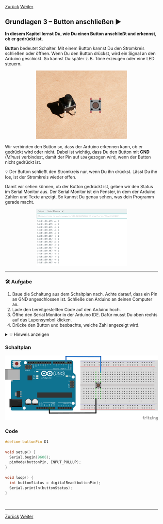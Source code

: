 <link rel="stylesheet" href="assets/css/custom.css?v=2">

<div class="nav-container">
  <a href="Grundlagen2" class="button">Zurück</a>
  <a href="Grundlagen4" class="button">Weiter</a>
</div>

## Grundlagen 3 – Button anschließen ▶️

**In diesem Kapitel lernst Du, wie Du einen Button anschließt und erkennst, ob er gedrückt ist.**

**Button** bedeutet Schalter. Mit einem Button kannst Du den Stromkreis schließen oder öffnen.
Wenn Du den Button drückst, wird ein Signal an den Arduino geschickt. So kannst Du später z. B. Töne erzeugen oder eine LED steuern.

<p align="center">
  <img src="img/button.jpg" width="300" class="rounded" alt="Button">
</p>

Wir verbinden den Button so, dass der Arduino erkennen kann, ob er gedrückt wird oder nicht. Dabei ist wichtig, dass Du den Button mit **GND** (*Minus*) verbindest, damit der Pin auf `LOW` gezogen wird, wenn der Button nicht gedrückt ist.

<div class="merkbox">
💡 Der Button schließt den Stromkreis nur, wenn Du ihn drückst. Lässt Du ihn los, ist der Stromkreis wieder offen.
</div>

Damit wir sehen können, ob der Button gedrückt ist, geben wir den Status im Serial Monitor aus. Der Serial Monitor ist ein Fenster, in dem der Arduino Zahlen und Texte anzeigt. So kannst Du genau sehen, was dein Programm gerade macht.

<p align="center">
  <img src="img/serial_monitor.png" width="300" class="rounded" alt="Serial Monitor">
</p>

---

<div class="aufgabe">
<h3>🛠️ Aufgabe</h3>
<ol>
  <li>Baue die Schaltung aus dem Schaltplan nach. Achte darauf, dass ein Pin an GND angeschlossen ist. Schließe den Arduino an deinen Computer an.</li>
  <li>Lade den bereitgestellten Code auf den Arduino hoch.
  </li>
  <li>Öffne den Serial Monitor in der Arduino IDE. Dafür musst Du oben rechts auf das Lupensymbol klicken.</li>
  <li>Drücke den Button und beobachte, welche Zahl angezeigt wird.</li>
</ol>
</div>

<details>
<summary>💡 Hinweis anzeigen</summary>
<p><em>Wenn Du den Button nicht drückst, sollte 1 angezeigt werden. Wenn Du ihn drückst, sollte 0 angezeigt werden.  
Warum? Wir nutzen <code>INPUT_PULLUP</code>. Das bedeutet: Der Pin wird vom Arduino intern auf <code>HIGH</code> gezogen. Wenn Du den Button drückst, wird der Pin auf GND gezogen – dann ist er <code>LOW</code>.</em></p>
</details>

### Schaltplan

<div class="schaltplan-box">
  <img src="img/Schaltung_g3_UNO.png" alt="Schaltplan Button">
</div>

### Code

```cpp
#define buttonPin D1

void setup() {
  Serial.begin(9600);
  pinMode(buttonPin, INPUT_PULLUP);
}

void loop() {
  int buttonStatus = digitalRead(buttonPin);
  Serial.println(buttonStatus);
}
```

<p class="spacing-1">&nbsp;</p>

---

<div class="nav-container">
  <a href="Grundlagen2" class="button">Zurück</a>
  <a href="Grundlagen4" class="button">Weiter</a>
</div>
